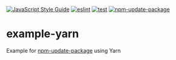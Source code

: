 [![JavaScript Style Guide](https://img.shields.io/badge/code_style-standard-brightgreen.svg)](https://standardjs.com)
[![eslint](https://github.com/npm-update-package/example-yarn/actions/workflows/eslint.yml/badge.svg)](https://github.com/npm-update-package/example-yarn/actions/workflows/eslint.yml)
[![test](https://github.com/npm-update-package/example-yarn/actions/workflows/test.yml/badge.svg)](https://github.com/npm-update-package/example-yarn/actions/workflows/test.yml)
[![npm-update-package](https://github.com/npm-update-package/example-yarn/actions/workflows/npm-update-package.yml/badge.svg)](https://github.com/npm-update-package/example-yarn/actions/workflows/npm-update-package.yml)

# example-yarn

Example for [npm-update-package](https://github.com/npm-update-package/npm-update-package) using Yarn
